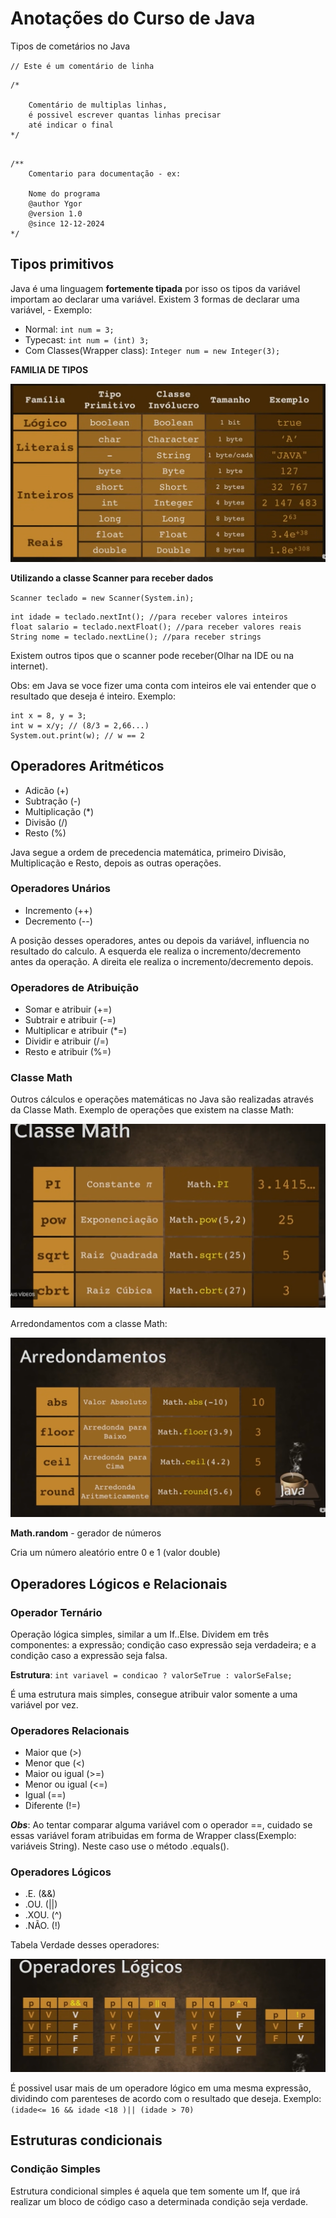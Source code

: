 # Anotações do Curso de Java

Tipos de cometários no Java

` // Este é um comentário de linha `

```
/*

    Comentário de multiplas linhas,
    é possivel escrever quantas linhas precisar
    até indicar o final
*/
```

```

/**
    Comentario para documentação - ex:

    Nome do programa
    @author Ygor
    @version 1.0
    @since 12-12-2024
*/
```

## Tipos primitivos

 Java é uma linguagem **fortemente tipada** por isso os tipos da variável importam ao declarar uma variável.
 Existem 3 formas de declarar uma variável, - Exemplo:

 * Normal: `int num = 3;`
 * Typecast: `int num = (int) 3;`
 * Com Classes(Wrapper class): `Integer num = new Integer(3);`

 **FAMILIA DE TIPOS**

![Familia dos tipos Java](<Captura de tela 2024-12-12 222018.png>)

**Utilizando a classe Scanner para receber dados**

`Scanner teclado = new Scanner(System.in);`

```
int idade = teclado.nextInt(); //para receber valores inteiros
float salario = teclado.nextFloat(); //para receber valores reais
String nome = teclado.nextLine(); //para receber strings
```

Existem outros tipos que o scanner pode receber(Olhar na IDE ou na internet).

Obs: em Java se voce fizer uma conta com inteiros ele vai entender que o resultado que deseja é inteiro. Exemplo:

```
int x = 8, y = 3;
int w = x/y; // (8/3 = 2,66...)
System.out.print(w); // w == 2
```


## Operadores Aritméticos

* Adicão (+)
* Subtração (-)
* Multiplicação (*)
* Divisão (/)
* Resto (%)

Java segue a ordem de precedencia matemática, primeiro Divisão, Multiplicação e Resto, depois as outras operações.

### Operadores Unários

* Incremento (++)
* Decremento (--)

A posição desses operadores, antes ou depois da variável, influencia no resultado  do calculo.
A esquerda ele realiza o incremento/decremento antes da operação. A direita ele realiza o incremento/decremento depois.

### Operadores de Atribuição

* Somar e atribuir (+=)
* Subtrair e atribuir (-=)
* Multiplicar e atribuir (*=)
* Dividir e atribuir (/=)
* Resto e atribuir (%=)

### Classe Math

Outros cálculos e operações matemáticas no Java são realizadas através da Classe Math. Exemplo de operações que existem na classe Math: 

![Exemplo Math](<Captura de tela 2024-12-15 151649.png>)

Arredondamentos com a classe Math: 

![Arredondamentos](<Captura de tela 2024-12-15 152415.png>)

**Math.random** - gerador de números

Cria um número aleatório entre 0 e 1 (valor double)

## Operadores Lógicos e Relacionais

### Operador Ternário

Operação lógica simples, similar a um If..Else. Dividem em três componentes: a expressão; condição caso expressão seja verdadeira; e a condição caso a expressão seja falsa.

**Estrutura**: 
`int variavel = condicao ? valorSeTrue : valorSeFalse;`

É uma estrutura mais simples, consegue atribuir valor somente a uma variável por vez.

### Operadores Relacionais

* Maior que (>)
* Menor que (<)
* Maior ou igual (>=)
* Menor ou igual (<=)
* Igual (==)
* Diferente (!=)

*__Obs__*: Ao tentar comparar alguma variável com o operador ==, cuidado se essas variável foram atribuidas em forma de Wrapper class(Exemplo: variáveis String). Neste caso use o método .equals().

### Operadores Lógicos

* .E. (&&)
* .OU. (||)
* .XOU. (^)
* .NÃO. (!)

Tabela Verdade desses operadores:

![Tabela Verdade OP](<Captura de tela 2024-12-16 215146.png>)

É possivel usar mais de um operadore lógico em uma mesma expressão, dividindo com parenteses de acordo com o resultado que deseja. Exemplo: 
`(idade<= 16 && idade <18 )|| (idade > 70)`

## Estruturas condicionais

### Condição Simples

Estrutura condicional simples é aquela que tem somente um If, que irá realizar um bloco de código caso a determinada condição seja verdade.
